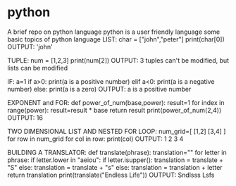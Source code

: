# python
A brief repo on python language
python is a user friendly language
some basic topics of python language
LIST:
char = ["john","peter"]
print(char[0])
OUTPUT: 'john'

TUPLE:
num = [1,2,3]
print(num[2])
OUTPUT: 3
tuples can't be modified, but lists can be modified

IF:
a=1
if a>0:
    print(a is a positive number)
elif a<0:
    print(a is a negative number)
else:
    print(a is a zero)
OUTPUT: a is a positive number

EXPONENT and FOR:
def power_of_num(base,power):
    result=1
    for index in range(power):
        result=result * base
    return result
print(power_of_num(2,4))
OUTPUT: 16


TWO DIMENSIONAL LIST AND NESTED FOR LOOP:
num_grid=[
      [1,2]
      [3,4]
]
for row in num_grid
    for col in row:
        print(col)
OUTPUT: 1
        2
        3
        4


BUILDING A TRANSLATOR:
def translate(phrase):
    translation=""
    for letter in phrase:
        if letter.lower in "aeiou":
            if letter.isupper():
                translation = translate + "S"
            else:
                translation = translate + "s"
        else:
            translation = translation + letter
     return translation
 print(translate("Endless Life"))
 OUTPUT: Sndlsss Lsfs
 
 
 
